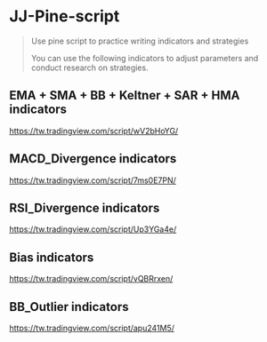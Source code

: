 # JJ-Pine-script
>Use pine script to practice writing indicators and strategies
>
>You can use the following indicators to adjust parameters and conduct research on strategies.
## EMA + SMA + BB + Keltner + SAR + HMA indicators
https://tw.tradingview.com/script/wV2bHoYG/
## MACD_Divergence indicators
https://tw.tradingview.com/script/7ms0E7PN/
## RSI_Divergence indicators
https://tw.tradingview.com/script/Up3YGa4e/
## Bias indicators
https://tw.tradingview.com/script/vQBRrxen/
## BB_Outlier indicators
https://tw.tradingview.com/script/apu241M5/

